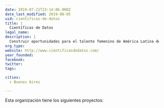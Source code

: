 ```yaml
---
date: 2019-07-21T23:14:06.000Z
date_last_modified: 2019-08-05
uid: cientificas-de-datos
title: |
  Científicas de Datos
legal_name: 
description: |
  Construir oportunidades para el talento femenino de América Latina desde la ciencia de datos, el Big Data y el IoT con el objetivo de visibilizar las ventajas del uso y aprovechamiento de la información en la revolución 4.0 para la solución de problemáticas sociales y de la industria
org_type: 
website: http://www.cientificasdedatos.com/
year_founded: 
facebook: 
twitter: 
tags:

cities: 
  - Buenos Aires

---
```


Esta organización tiene los siguientes proyectos:


